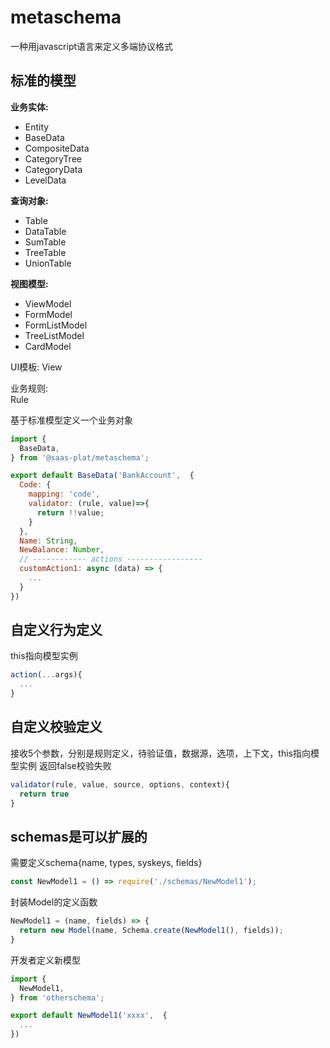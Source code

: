 # metaschema
一种用javascript语言来定义多端协议格式

## 标准的模型

**业务实体:**
- Entity  
- BaseData  
- CompositeData
- CategoryTree  
- CategoryData
- LevelData

**查询对象:**
- Table  
- DataTable
- SumTable  
- TreeTable  
- UnionTable

**视图模型:**
- ViewModel  
- FormModel  
- FormListModel
- TreeListModel
- CardModel  

UI模板:
View

业务规则:  
Rule

基于标准模型定义一个业务对象
```js
import {
  BaseData,
} from '@saas-plat/metaschema';

export default BaseData('BankAccount',  {
  Code: {
    mapping: 'code',
    validator: (rule, value)=>{
      return !!value;
    }
  },
  Name: String,
  NewBalance: Number,
  // ------------ actions -----------------
  customAction1: async (data) => {
    ...
  }
})

```


## 自定义行为定义
this指向模型实例
```js
action(...args){
  ...
}
```

## 自定义校验定义
接收5个参数，分别是规则定义，待验证值，数据源，选项，上下文，this指向模型实例
返回false校验失败
```js
validator(rule, value, source, options, context){
  return true
}
```

## schemas是可以扩展的

需要定义schema{name, types, syskeys, fields}
```js
const NewModel1 = () => require('./schemas/NewModel1');
```

封装Model的定义函数
```js
NewModel1 = (name, fields) => {
  return new Model(name, Schema.create(NewModel1(), fields));
}
```

开发者定义新模型
```js
import {
  NewModel1,
} from 'otherschema';

export default NewModel1('xxxx',  {
  ...
})
```

